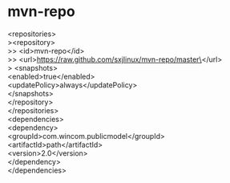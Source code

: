 # mvn-repo

\<repositories\>  
        >\<repository\>  
         >>   \<id\>mvn-repo\</id\>  
           >> \<url\>https://raw.github.com/sxjlinux/mvn-repo/master\</url\>  
       >     \<snapshots\>  
                \<enabled>true\</enabled\>  
                \<updatePolicy\>always\</updatePolicy\>  
            \</snapshots\>  
        \</repository\>  
    \</repositories\>  
    \<dependencies\>  
        \<dependency\>  
            \<groupId\>com.wincom.publicmodel\</groupId\>  
            \<artifactId\>path\</artifactId\>  
            \<version\>2.0\</version\>  
        \</dependency\>  
    \</dependencies\>  

